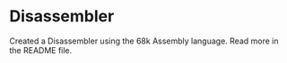 # Disassembler
Created a Disassembler using the 68k Assembly language. Read more in the README file. 
